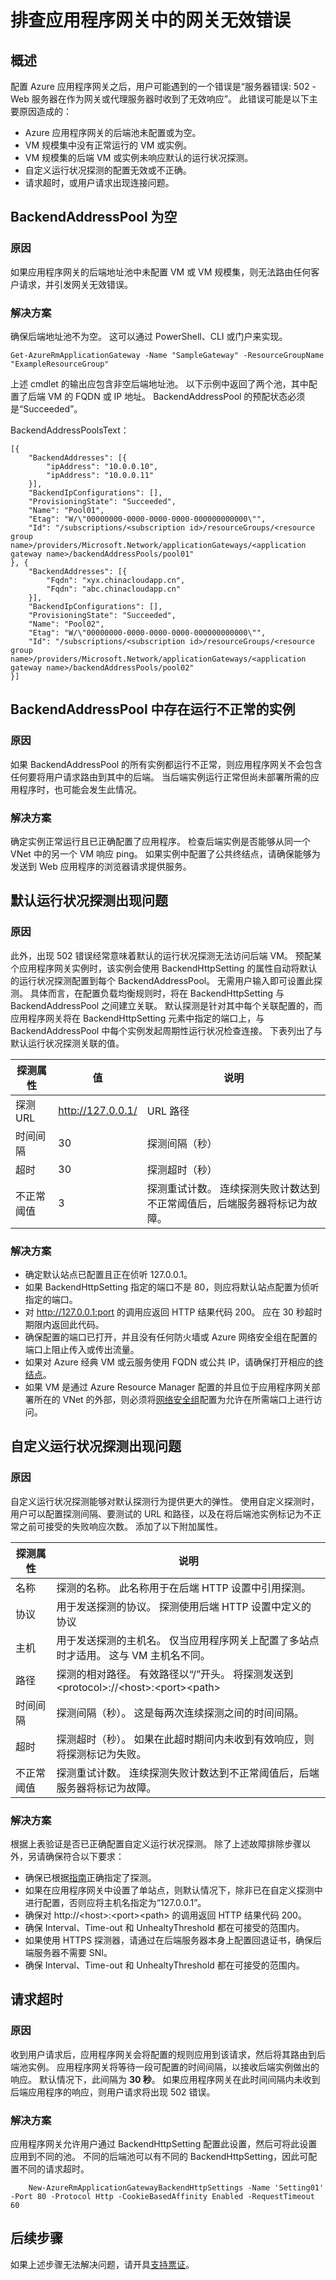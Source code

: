 <properties
    pageTitle="排查应用程序网关的网关无效 (502) 错误 | Azure"
    description="了解如何排查应用程序网关的 502 错误"
    services="application-gateway"
    documentationcenter="na"
    author="amitsriva"
    manager="rossort"
    editor=""
    tags="azure-resource-manager" />
<tags
    ms.assetid="1d431ead-d318-47d8-b3ad-9c69f7e08813"
    ms.service="application-gateway"
    ms.devlang="na"
    ms.topic="article"
    ms.tgt_pltfrm="na"
    ms.workload="infrastructure-services"
    ms.date="12/16/2016"
    wacn.date="05/22/2017"
    ms.author="amsriva"
    ms.translationtype="Human Translation"
    ms.sourcegitcommit="8fd60f0e1095add1bff99de28a0b65a8662ce661"
    ms.openlocfilehash="33048f140412dc05adb816650a3f96b4949d577f"
    ms.contentlocale="zh-cn"
    ms.lasthandoff="05/12/2017" />

# <a name="troubleshooting-bad-gateway-errors-in-application-gateway"></a>排查应用程序网关中的网关无效错误

## <a name="overview"></a>概述

配置 Azure 应用程序网关之后，用户可能遇到的一个错误是“服务器错误: 502 - Web 服务器在作为网关或代理服务器时收到了无效响应”。 此错误可能是以下主要原因造成的：

* Azure 应用程序网关的后端池未配置或为空。
* VM 规模集中没有正常运行的 VM 或实例。
* VM 规模集的后端 VM 或实例未响应默认的运行状况探测。
* 自定义运行状况探测的配置无效或不正确。
* 请求超时，或用户请求出现连接问题。

## <a name="empty-backendaddresspool"></a>BackendAddressPool 为空

### <a name="cause"></a>原因

如果应用程序网关的后端地址池中未配置 VM 或 VM 规模集，则无法路由任何客户请求，并引发网关无效错误。

### <a name="solution"></a>解决方案

确保后端地址池不为空。 这可以通过 PowerShell、CLI 或门户来实现。

    Get-AzureRmApplicationGateway -Name "SampleGateway" -ResourceGroupName "ExampleResourceGroup"

上述 cmdlet 的输出应包含非空后端地址池。 以下示例中返回了两个池，其中配置了后端 VM 的 FQDN 或 IP 地址。 BackendAddressPool 的预配状态必须是“Succeeded”。

BackendAddressPoolsText：

    [{
        "BackendAddresses": [{
            "ipAddress": "10.0.0.10",
            "ipAddress": "10.0.0.11"
        }],
        "BackendIpConfigurations": [],
        "ProvisioningState": "Succeeded",
        "Name": "Pool01",
        "Etag": "W/\"00000000-0000-0000-0000-000000000000\"",
        "Id": "/subscriptions/<subscription id>/resourceGroups/<resource group name>/providers/Microsoft.Network/applicationGateways/<application gateway name>/backendAddressPools/pool01"
    }, {
        "BackendAddresses": [{
            "Fqdn": "xyx.chinacloudapp.cn",
            "Fqdn": "abc.chinacloudapp.cn"
        }],
        "BackendIpConfigurations": [],
        "ProvisioningState": "Succeeded",
        "Name": "Pool02",
        "Etag": "W/\"00000000-0000-0000-0000-000000000000\"",
        "Id": "/subscriptions/<subscription id>/resourceGroups/<resource group name>/providers/Microsoft.Network/applicationGateways/<application gateway name>/backendAddressPools/pool02"
    }]

## <a name="unhealthy-instances-in-backendaddresspool"></a>BackendAddressPool 中存在运行不正常的实例

### <a name="cause"></a>原因

如果 BackendAddressPool 的所有实例都运行不正常，则应用程序网关不会包含任何要将用户请求路由到其中的后端。 当后端实例运行正常但尚未部署所需的应用程序时，也可能会发生此情况。

### <a name="solution"></a>解决方案

确定实例正常运行且已正确配置了应用程序。 检查后端实例是否能够从同一个 VNet 中的另一个 VM 响应 ping。 如果实例中配置了公共终结点，请确保能够为发送到 Web 应用程序的浏览器请求提供服务。

## <a name="problems-with-default-health-probe"></a>默认运行状况探测出现问题

### <a name="cause"></a>原因

此外，出现 502 错误经常意味着默认的运行状况探测无法访问后端 VM。 预配某个应用程序网关实例时，该实例会使用 BackendHttpSetting 的属性自动将默认的运行状况探测配置到每个 BackendAddressPool。 无需用户输入即可设置此探测。 具体而言，在配置负载均衡规则时，将在 BackendHttpSetting 与 BackendAddressPool 之间建立关联。 默认探测是针对其中每个关联配置的，而应用程序网关将在 BackendHttpSetting 元素中指定的端口上，与 BackendAddressPool 中每个实例发起周期性运行状况检查连接。 下表列出了与默认运行状况探测关联的值。

| 探测属性 | 值 | 说明 |
| --- | --- | --- |
| 探测 URL |http://127.0.0.1/ |URL 路径 |
| 时间间隔 |30 |探测间隔（秒） |
| 超时 |30 |探测超时（秒） |
| 不正常阈值 |3 |探测重试计数。 连续探测失败计数达到不正常阈值后，后端服务器将标记为故障。 |

### <a name="solution"></a>解决方案

* 确定默认站点已配置且正在侦听 127.0.0.1。
* 如果 BackendHttpSetting 指定的端口不是 80，则应将默认站点配置为侦听指定的端口。
* 对 http://127.0.0.1:port 的调用应返回 HTTP 结果代码 200。 应在 30 秒超时期限内返回此代码。
* 确保配置的端口已打开，并且没有任何防火墙或 Azure 网络安全组在配置的端口上阻止传入或传出流量。
* 如果对 Azure 经典 VM 或云服务使用 FQDN 或公共 IP，请确保打开相应的[终结点](/documentation/articles/virtual-machines-windows-classic-setup-endpoints/)。
* 如果 VM 是通过 Azure Resource Manager 配置的并且位于应用程序网关部署所在的 VNet 的外部，则必须将[网络安全组](/documentation/articles/virtual-networks-nsg/)配置为允许在所需端口上进行访问。

## <a name="problems-with-custom-health-probe"></a>自定义运行状况探测出现问题

### <a name="cause"></a>原因

自定义运行状况探测能够对默认探测行为提供更大的弹性。 使用自定义探测时，用户可以配置探测间隔、要测试的 URL 和路径，以及在将后端池实例标记为不正常之前可接受的失败响应次数。 添加了以下附加属性。

| 探测属性 | 说明 |
| --- | --- |
| 名称 |探测的名称。 此名称用于在后端 HTTP 设置中引用探测。 |
| 协议 |用于发送探测的协议。 探测使用后端 HTTP 设置中定义的协议 |
| 主机 |用于发送探测的主机名。 仅当应用程序网关上配置了多站点时才适用。 这与 VM 主机名不同。 |
| 路径 |探测的相对路径。 有效路径以“/”开头。 将探测发送到 \<protocol\>://\<host\>:\<port\>\<path\> |
| 时间间隔 |探测间隔（秒）。 这是每两次连续探测之间的时间间隔。 |
| 超时 |探测超时（秒）。 如果在此超时期间内未收到有效响应，则将探测标记为失败。 |
| 不正常阈值 |探测重试计数。 连续探测失败计数达到不正常阈值后，后端服务器将标记为故障。 |

### <a name="solution"></a>解决方案

根据上表验证是否已正确配置自定义运行状况探测。 除了上述故障排除步骤以外，另请确保符合以下要求：

* 确保已根据[指南](/documentation/articles/application-gateway-create-probe-ps/)正确指定了探测。
* 如果在应用程序网关中设置了单站点，则默认情况下，除非已在自定义探测中进行配置，否则应将主机名指定为“127.0.0.1”。
* 确保对 http://\<host\>:\<port\>\<path\> 的调用返回 HTTP 结果代码 200。
* 确保 Interval、Time-out 和 UnhealtyThreshold 都在可接受的范围内。
* 如果使用 HTTPS 探测器，请通过在后端服务器本身上配置回退证书，确保后端服务器不需要 SNI。 
* 确保 Interval、Time-out 和 UnhealtyThreshold 都在可接受的范围内。

## <a name="request-time-out"></a>请求超时

### <a name="cause"></a>原因

收到用户请求后，应用程序网关会将配置的规则应用到该请求，然后将其路由到后端池实例。 应用程序网关将等待一段可配置的时间间隔，以接收后端实例做出的响应。 默认情况下，此间隔为 **30 秒**。 如果应用程序网关在此时间间隔内未收到后端应用程序的响应，则用户请求将出现 502 错误。

### <a name="solution"></a>解决方案

应用程序网关允许用户通过 BackendHttpSetting 配置此设置，然后可将此设置应用到不同的池。 不同的后端池可以有不同的 BackendHttpSetting，因此可配置不同的请求超时。

        New-AzureRmApplicationGatewayBackendHttpSettings -Name 'Setting01' -Port 80 -Protocol Http -CookieBasedAffinity Enabled -RequestTimeout 60

## <a name="next-steps"></a>后续步骤

如果上述步骤无法解决问题，请开具[支持票证](/support/contact/)。

<!--Update_Description: wording update-->